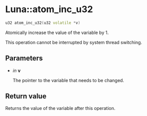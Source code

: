 # Luna::atom_inc_u32

```c++
u32 atom_inc_u32(u32 volatile *v)
```

Atomically increase the value of the variable by 1. 

This operation cannot be interrupted by system thread switching. 

## Parameters
* *in* **v**

    The pointer to the variable that needs to be changed. 

## Return value
Returns the value of the variable after this operation. 

